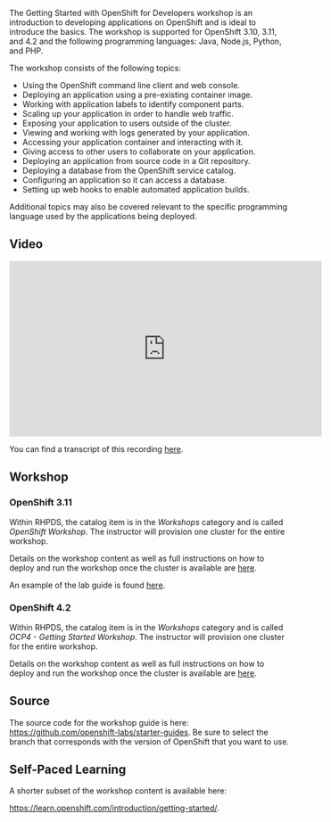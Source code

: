 The Getting Started with OpenShift for Developers workshop is an introduction 
to developing applications on OpenShift and is ideal to introduce the basics. 
The workshop is supported for OpenShift 3.10, 3.11, and 4.2 and the following 
programming languages: Java, Node.js, Python, and PHP.

The workshop consists of the following topics:

* Using the OpenShift command line client and web console.
* Deploying an application using a pre-existing container image.
* Working with application labels to identify component parts.
* Scaling up your application in order to handle web traffic.
* Exposing your application to users outside of the cluster.
* Viewing and working with logs generated by your application.
* Accessing your application container and interacting with it.
* Giving access to other users to collaborate on your application.
* Deploying an application from source code in a Git repository.
* Deploying a database from the OpenShift service catalog.
* Configuring an application so it can access a database.
* Setting up web hooks to enable automated application builds.

Additional topics may also be covered relevant to the specific programming 
language used by the applications being deployed.

## Video

<iframe width="560" height="315" src="https://www.youtube.com/embed/8cB-tWf7vxg" frameborder="0" allow="accelerometer; autoplay; encrypted-media; gyroscope; picture-in-picture" allowfullscreen></iframe>

You can find a transcript of this recording [here](https://assets.openshift.com/hubfs/Demo%20Scripts%20(Dan)/Getting%20Started%20with%20OpenShift%20for%20Developers%20Demo%20--%20Script%20-%20Google%20Docs.pdf).

## Workshop

### OpenShift 3.11
Within RHPDS, the catalog item is in the _Workshops_ category and is called
_OpenShift Workshop_. The instructor will provision one cluster for the entire 
workshop. 

Details on the workshop content as well as full instructions on how to deploy 
and run the workshop once the cluster is available are 
[here](https://github.com/openshift-labs/starter-guides/blob/ocp-3.11/README.md).

An example of the lab guide is found 
[here](http://starter-guides-labs.b9ad.pro-us-east-1.openshiftapps.com/workshop/workshop/lab/common-environment).


### OpenShift 4.2

Within RHPDS, the catalog item is in the _Workshops_ category and is called 
_OCP4 - Getting Started Workshop_. The instructor will provision one cluster 
for the entire workshop.

Details on the workshop content as well as full instructions on how to deploy 
and run the workshop once the cluster is available are 
[here](https://github.com/openshift-labs/starter-guides/blob/ocp-4.2/README.md).

## Source
The source code for the workshop guide is here: 
https://github.com/openshift-labs/starter-guides. Be sure to select the branch 
that corresponds with the version of OpenShift that you want to use.

## Self-Paced Learning
A shorter subset of the workshop content is available here:

<https://learn.openshift.com/introduction/getting-started/>.
